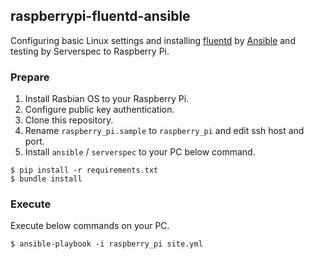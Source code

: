 ## raspberrypi-fluentd-ansible
Configuring basic Linux settings and 
installing [fluentd](http://www.fluentd.org/) by [Ansible](http://www.ansible.com/) 
and testing by Serverspec to Raspberry Pi.

### Prepare

1. Install Rasbian OS to your Raspberry Pi.
1. Configure public key authentication.
1. Clone this repository. 
1. Rename `raspberry_pi.sample` to `raspberry_pi` and edit ssh host and port.
1. Install `ansible` / `serverspec` to your PC below command.

```shell
$ pip install -r requirements.txt
$ bundle install
```

### Execute

Execute below commands on your PC.

```shell
$ ansible-playbook -i raspberry_pi site.yml
```
